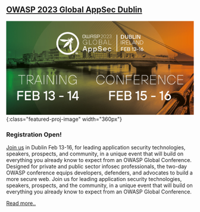 ## [OWASP 2023 Global AppSec Dublin](https://dublin.globalappsec.org/register/)

![OWASP 2023 Global AppSec Dublin](/assets/images/Dublin_AppSec_2023_Eventbrite.jpeg){:class="featured-proj-image" width="360px"}

### Registration Open!

[Join us](https://www.eventbrite.com/e/owasp-global-appsec-dublin-2023-tickets-428685398567) in Dublin Feb 13-16, for leading application security technologies, speakers, prospects, and community, in a unique event that will build on everything you already know to expect from an OWASP Global Conference.
Designed for private and public sector infosec professionals, the two-day OWASP conference equips developers, defenders, and advocates to build a more secure web. Join us for leading application security technologies, speakers, prospects, and the community, in a unique event that will build on everything you already know to expect from an OWASP Global Conference.

[Read more..](/events/spotlight/)






